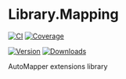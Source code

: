 # Library.Mapping

[![CI](https://github.com/PackSite/Library.Mapping/actions/workflows/CI.yml/badge.svg)](https://github.com/PackSite/Library.Mapping/actions/workflows/CI.yml)
[![Coverage](https://codecov.io/gh/PackSite/Library.Mapping/branch/main/graph/badge.svg?token=L0VTCLOWG2)](https://codecov.io/gh/PackSite/Library.Mapping)

[![Version](https://img.shields.io/nuget/v/PackSite.Library.Mapping.AutoMapper.svg?label=Mapping.AutoMapper)](https://nuget.org/packages/PackSite.Library.Mapping.AutoMapper)
[![Downloads](https://img.shields.io/nuget/dt/PackSite.Library.Mapping.AutoMapper.svg?label=)](https://nuget.org/packages/PackSite.Library.Mapping.AutoMapper)

AutoMapper extensions library
